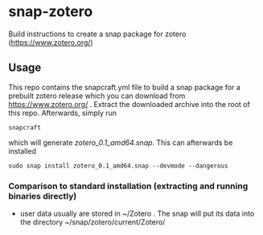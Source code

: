# snap-zotero
Build instructions to create a snap package for zotero (https://www.zotero.org/)


## Usage

This repo contains the snapcraft.yml file to build a snap package for a prebuilt zotero release which you can download from https://www.zotero.org/ .
Extract the downloaded archive into the root of this repo. Afterwards, simply run

    snapcraft
    
which will generate *zotero_0.1_amd64.snap*. This can afterwards be installed

    sudo snap install zotero_0.1_amd64.snap --devmode --dangerous
    
### Comparison to standard installation (extracting and running binaries directly)

- user data usually are stored in ~/Zotero . The snap will put its data into the directory ~/snap/zotero/current/Zotero/
